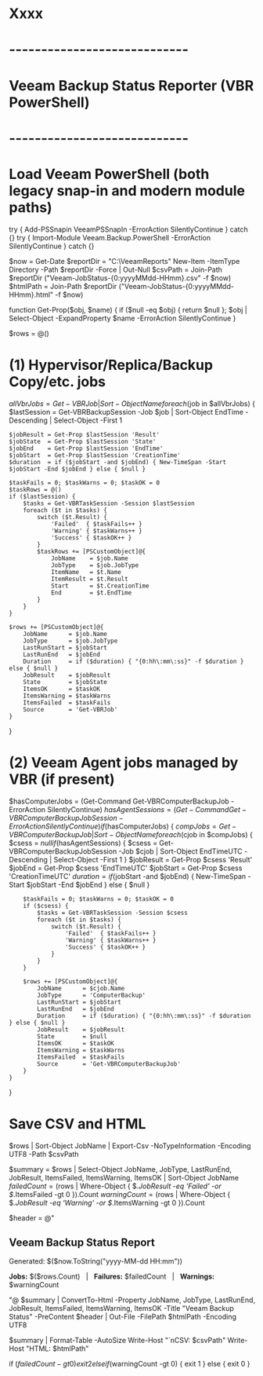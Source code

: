 # Xxxx

# ----------------------------
# Veeam Backup Status Reporter (VBR PowerShell)
# ----------------------------

# Load Veeam PowerShell (both legacy snap-in and modern module paths)
try { Add-PSSnapin VeeamPSSnapIn -ErrorAction SilentlyContinue } catch {}
try { Import-Module Veeam.Backup.PowerShell -ErrorAction SilentlyContinue } catch {}

$now = Get-Date
$reportDir = "C:\VeeamReports"
New-Item -ItemType Directory -Path $reportDir -Force | Out-Null
$csvPath  = Join-Path $reportDir ("Veeam-JobStatus-{0:yyyyMMdd-HHmm}.csv" -f $now)
$htmlPath = Join-Path $reportDir ("Veeam-JobStatus-{0:yyyyMMdd-HHmm}.html" -f $now)

function Get-Prop($obj, $name) { if ($null -eq $obj) { return $null }; $obj | Select-Object -ExpandProperty $name -ErrorAction SilentlyContinue }

$rows = @()

# (1) Hypervisor/Replica/Backup Copy/etc. jobs
$allVbrJobs = Get-VBRJob | Sort-Object Name
foreach ($job in $allVbrJobs) {
    $lastSession = Get-VBRBackupSession -Job $job | Sort-Object EndTime -Descending | Select-Object -First 1

    $jobResult = Get-Prop $lastSession 'Result'
    $jobState  = Get-Prop $lastSession 'State'
    $jobEnd    = Get-Prop $lastSession 'EndTime'
    $jobStart  = Get-Prop $lastSession 'CreationTime'
    $duration  = if ($jobStart -and $jobEnd) { New-TimeSpan -Start $jobStart -End $jobEnd } else { $null }

    $taskFails = 0; $taskWarns = 0; $taskOK = 0
    $taskRows = @()
    if ($lastSession) {
        $tasks = Get-VBRTaskSession -Session $lastSession
        foreach ($t in $tasks) {
            switch ($t.Result) {
                'Failed'  { $taskFails++ }
                'Warning' { $taskWarns++ }
                'Success' { $taskOK++ }
            }
            $taskRows += [PSCustomObject]@{
                JobName    = $job.Name
                JobType    = $job.JobType
                ItemName   = $t.Name
                ItemResult = $t.Result
                Start      = $t.CreationTime
                End        = $t.EndTime
            }
        }
    }

    $rows += [PSCustomObject]@{
        JobName      = $job.Name
        JobType      = $job.JobType
        LastRunStart = $jobStart
        LastRunEnd   = $jobEnd
        Duration     = if ($duration) { "{0:hh\:mm\:ss}" -f $duration } else { $null }
        JobResult    = $jobResult
        State        = $jobState
        ItemsOK      = $taskOK
        ItemsWarning = $taskWarns
        ItemsFailed  = $taskFails
        Source       = 'Get-VBRJob'
    }
}

# (2) Veeam Agent jobs managed by VBR (if present)
$hasComputerJobs   = (Get-Command Get-VBRComputerBackupJob -ErrorAction SilentlyContinue)
$hasAgentSessions  = (Get-Command Get-VBRComputerBackupJobSession -ErrorAction SilentlyContinue)
if ($hasComputerJobs) {
    $compJobs = Get-VBRComputerBackupJob | Sort-Object Name
    foreach ($cjob in $compJobs) {
        $csess = $null
        if ($hasAgentSessions) {
            $csess = Get-VBRComputerBackupJobSession -Job $cjob | Sort-Object EndTimeUTC -Descending | Select-Object -First 1
        }
        $jobResult = Get-Prop $csess 'Result'
        $jobEnd    = Get-Prop $csess 'EndTimeUTC'
        $jobStart  = Get-Prop $csess 'CreationTimeUTC'
        $duration  = if ($jobStart -and $jobEnd) { New-TimeSpan -Start $jobStart -End $jobEnd } else { $null }

        $taskFails = 0; $taskWarns = 0; $taskOK = 0
        if ($csess) {
            $tasks = Get-VBRTaskSession -Session $csess
            foreach ($t in $tasks) {
                switch ($t.Result) {
                    'Failed'  { $taskFails++ }
                    'Warning' { $taskWarns++ }
                    'Success' { $taskOK++ }
                }
            }
        }

        $rows += [PSCustomObject]@{
            JobName      = $cjob.Name
            JobType      = 'ComputerBackup'
            LastRunStart = $jobStart
            LastRunEnd   = $jobEnd
            Duration     = if ($duration) { "{0:hh\:mm\:ss}" -f $duration } else { $null }
            JobResult    = $jobResult
            State        = $null
            ItemsOK      = $taskOK
            ItemsWarning = $taskWarns
            ItemsFailed  = $taskFails
            Source       = 'Get-VBRComputerBackupJob'
        }
    }
}

# Save CSV and HTML
$rows | Sort-Object JobName | Export-Csv -NoTypeInformation -Encoding UTF8 -Path $csvPath

$summary = $rows | Select-Object JobName, JobType, LastRunEnd, JobResult, ItemsFailed, ItemsWarning, ItemsOK | Sort-Object JobName
$failedCount  = ($rows | Where-Object { $_.JobResult -eq 'Failed' -or $_.ItemsFailed -gt 0 }).Count
$warningCount = ($rows | Where-Object { $_.JobResult -eq 'Warning' -or $_.ItemsWarning -gt 0 }).Count

$header = @"
<h2>Veeam Backup Status Report</h2>
<p>Generated: $($now.ToString("yyyy-MM-dd HH:mm"))</p>
<p><strong>Jobs:</strong> $($rows.Count) &nbsp; | &nbsp; <strong>Failures:</strong> $failedCount &nbsp; | &nbsp; <strong>Warnings:</strong> $warningCount</p>
"@
$summary | ConvertTo-Html -Property JobName, JobType, LastRunEnd, JobResult, ItemsFailed, ItemsWarning, ItemsOK -Title "Veeam Backup Status" -PreContent $header |
    Out-File -FilePath $htmlPath -Encoding UTF8

$summary | Format-Table -AutoSize
Write-Host "`nCSV: $csvPath"
Write-Host "HTML: $htmlPath"

if ($failedCount -gt 0) { exit 2 }
elseif ($warningCount -gt 0) { exit 1 }
else { exit 0 }
